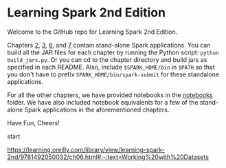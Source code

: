 # Learning Spark 2nd Edition

Welcome to the GitHub repo for Learning Spark 2nd Edition.

Chapters [2](chapter2/README.md), [3](chapter3/README.md), [6](chapter6/README.md), and [7](chapter7/README.md) contain stand-alone Spark applications. You can build all the JAR files for each chapter by running the Python script: `python build_jars.py`.
Or you can cd to the chapter directory and build jars as specified in each README. Also, include `$SPARK_HOME/bin` in `$PATH`  so that you
don't have to prefix `SPARK_HOME/bin/spark-submit` for these standalone applications.

For all the other chapters, we have provided notebooks in the [notebooks](notebooks) folder. We have also included notebook equivalents for a few of the stand-alone Spark applications in the aforementioned chapters.

Have Fun, Cheers!

start

https://learning.oreilly.com/library/view/learning-spark-2nd/9781492050032/ch06.html#:-:text=Working%20with%20Datasets


